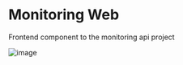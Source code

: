 # Monitoring Web

Frontend component to the monitoring api project


![image](https://user-images.githubusercontent.com/1637696/172243924-5ecdb5af-5664-4688-b82d-64cbfd07ea1c.png)

